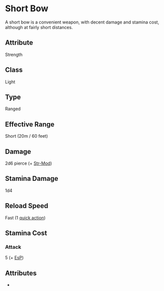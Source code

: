 # Short Bow
A short bow is a convenient weapon, with decent damage and stamina cost, although at fairly short distances. 

## Attribute
Strength

## Class
Light

## Type
Ranged

## Effective Range
Short (20m / 60 feet)

## Damage
2d6 pierce (+ [Str-Mod](../../attributes#strength-[str]))

## Stamina Damage
1d4

## Reload Speed
Fast (1 [quick action](../../combat/combat-actions#quick-action)) 

## Stamina Cost
### Attack
5 (+ [EsP](../../combat/encumbrance))

## Attributes
* 
